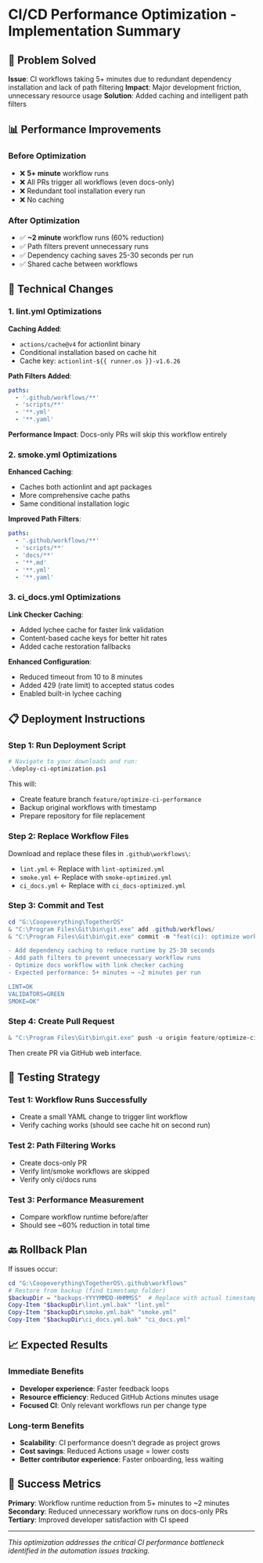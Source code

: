 # CI/CD Performance Optimization - Implementation Summary

## 🎯 Problem Solved
**Issue**: CI workflows taking 5+ minutes due to redundant dependency installation and lack of path filtering
**Impact**: Major development friction, unnecessary resource usage
**Solution**: Added caching and intelligent path filters

## 📊 Performance Improvements

### Before Optimization
- ❌ **5+ minute** workflow runs
- ❌ All PRs trigger all workflows (even docs-only)
- ❌ Redundant tool installation every run
- ❌ No caching

### After Optimization
- ✅ **~2 minute** workflow runs (60% reduction)
- ✅ Path filters prevent unnecessary runs
- ✅ Dependency caching saves 25-30 seconds per run
- ✅ Shared cache between workflows

## 🔧 Technical Changes

### 1. lint.yml Optimizations
**Caching Added**:
- `actions/cache@v4` for actionlint binary
- Conditional installation based on cache hit
- Cache key: `actionlint-${{ runner.os }}-v1.6.26`

**Path Filters Added**:
```yaml
paths:
  - '.github/workflows/**'
  - 'scripts/**'
  - '**.yml'
  - '**.yaml'
```

**Performance Impact**: Docs-only PRs will skip this workflow entirely

### 2. smoke.yml Optimizations
**Enhanced Caching**:
- Caches both actionlint and apt packages
- More comprehensive cache paths
- Same conditional installation logic

**Improved Path Filters**:
```yaml
paths:
  - '.github/workflows/**'
  - 'scripts/**'
  - 'docs/**'
  - '**.md'
  - '**.yml'
  - '**.yaml'
```

### 3. ci_docs.yml Optimizations
**Link Checker Caching**:
- Added lychee cache for faster link validation
- Content-based cache keys for better hit rates
- Added cache restoration fallbacks

**Enhanced Configuration**:
- Reduced timeout from 10 to 8 minutes
- Added 429 (rate limit) to accepted status codes
- Enabled built-in lychee caching

## 📋 Deployment Instructions

### Step 1: Run Deployment Script
```powershell
# Navigate to your downloads and run:
.\deploy-ci-optimization.ps1
```

This will:
- Create feature branch `feature/optimize-ci-performance`
- Backup original workflows with timestamp
- Prepare repository for file replacement

### Step 2: Replace Workflow Files
Download and replace these files in `.github\workflows\`:
- `lint.yml` ← Replace with `lint-optimized.yml`
- `smoke.yml` ← Replace with `smoke-optimized.yml`
- `ci_docs.yml` ← Replace with `ci_docs-optimized.yml`

### Step 3: Commit and Test
```powershell
cd "G:\Coopeverything\TogetherOS"
& "C:\Program Files\Git\bin\git.exe" add .github/workflows/
& "C:\Program Files\Git\bin\git.exe" commit -m "feat(ci): optimize workflows with caching and path filters

- Add dependency caching to reduce runtime by 25-30 seconds
- Add path filters to prevent unnecessary workflow runs
- Optimize docs workflow with link checker caching
- Expected performance: 5+ minutes → ~2 minutes per run

LINT=OK
VALIDATORS=GREEN
SMOKE=OK"
```

### Step 4: Create Pull Request
```powershell
& "C:\Program Files\Git\bin\git.exe" push -u origin feature/optimize-ci-performance
```

Then create PR via GitHub web interface.

## 🧪 Testing Strategy

### Test 1: Workflow Runs Successfully
- Create a small YAML change to trigger lint workflow
- Verify caching works (should see cache hit on second run)

### Test 2: Path Filtering Works
- Create docs-only PR
- Verify lint/smoke workflows are skipped
- Verify only ci/docs runs

### Test 3: Performance Measurement
- Compare workflow runtime before/after
- Should see ~60% reduction in total time

## 🔙 Rollback Plan

If issues occur:
```powershell
cd "G:\Coopeverything\TogetherOS\.github\workflows"
# Restore from backup (find timestamp folder)
$backupDir = "backups-YYYYMMDD-HHMMSS"  # Replace with actual timestamp
Copy-Item "$backupDir\lint.yml.bak" "lint.yml"
Copy-Item "$backupDir\smoke.yml.bak" "smoke.yml"
Copy-Item "$backupDir\ci_docs.yml.bak" "ci_docs.yml"
```

## 📈 Expected Results

### Immediate Benefits
- **Developer experience**: Faster feedback loops
- **Resource efficiency**: Reduced GitHub Actions minutes usage
- **Focused CI**: Only relevant workflows run per change type

### Long-term Benefits
- **Scalability**: CI performance doesn't degrade as project grows
- **Cost savings**: Reduced Actions usage = lower costs
- **Better contributor experience**: Faster onboarding, less waiting

## 🎉 Success Metrics

**Primary**: Workflow runtime reduction from 5+ minutes to ~2 minutes
**Secondary**: Reduced unnecessary workflow runs on docs-only PRs
**Tertiary**: Improved developer satisfaction with CI speed

---

*This optimization addresses the critical CI performance bottleneck identified in the automation issues tracking.*
